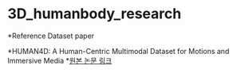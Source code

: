 # 3D_humanbody_research

*Reference Dataset paper

  *HUMAN4D: A Human-Centric Multimodal Dataset for Motions and Immersive Media
    *[원본 논문 링크](https://ieeexplore.ieee.org/document/9204617) 
